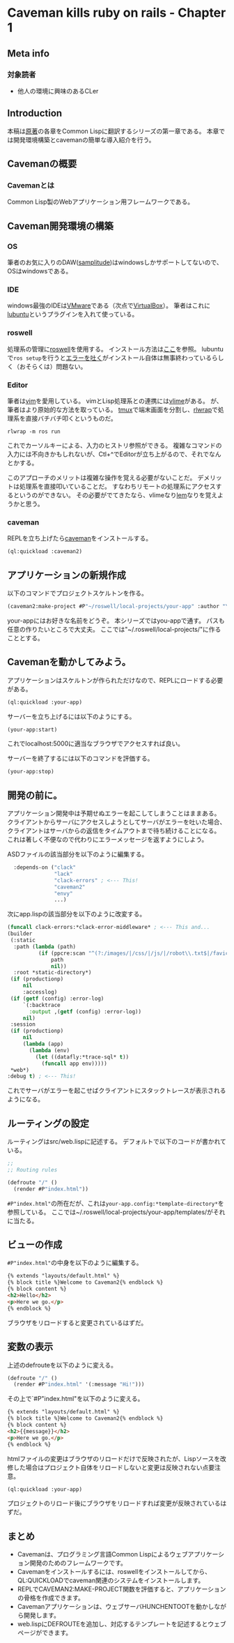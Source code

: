 <!-- {% raw %} -->
# Caveman kills ruby on rails - Chapter 1
## Meta info
### 対象読者
* 他人の環境に興味のあるCLer

## Introduction
本稿は[原著](https://book.impress.co.jp/books/1117101135)の各章をCommon Lispに翻訳するシリーズの第一章である。
本章では開発環境構築とcavemanの簡単な導入紹介を行う。

## Cavemanの概要
### Cavemanとは
Common Lisp製のWebアプリケーション用フレームワークである。

## Caveman開発環境の構築
### OS
筆者のお気に入りのDAW([samplitude](https://www.magix.com/us/music/samplitude/))はwindowsしかサポートしてないので、OSはwindowsである。
### IDE
windows最強のIDEは[VMware](https://www.vmware.com/products/workstation-player.html)である（次点で[VirtualBox](https://www.virtualbox.org/)）。
筆者はこれに[lubuntu](https://lubuntu.net/)というプラグインを入れて使っている。
### roswell
処理系の管理に[roswell](https://github.com/roswell/roswell)を使用する。
インストール方法は[ここ](https://github.com/roswell/roswell/wiki/Installation)を参照。
lubuntuで`ros setup`を行うと[エラーを吐く](https://github.com/roswell/roswell/issues/351)がインストール自体は無事終わっているらしく（おそらくは）問題ない。
### Editor
筆者は[vim](https://www.vim.org/)を愛用している。
vimとLisp処理系との連携には[vlime](https://github.com/l04m33/vlime)がある。
が、筆者はより原始的な方法を取っている。
[tmux](https://github.com/tmux/tmux/wiki)で端末画面を分割し、[rlwrap](https://github.com/hanslub42/rlwrap)で処理系を直接バチバチ叩くというものだ。

```shell
rlwrap -m ros run
```
これでカーソルキーによる、入力のヒストリ参照ができる。
複雑なコマンドの入力には不向きかもしれないが、Ctl+^でEditorが立ち上がるので、それでなんとかする。

このアプローチのメリットは複雑な操作を覚える必要がないことだ。
デメリットは処理系を直接叩いていることだ。
すなわちリモートの処理系にアクセスするというのができない。
その必要がでてきたなら、vlimeなり[lem](https://github.com/cxxxr/lem)なりを覚えようかと思う。
### caveman
REPLを立ち上げたら[caveman](http://8arrow.org/caveman/)をインストールする。

```lisp
(ql:quickload :caveman2)
```

## アプリケーションの新規作成
以下のコマンドでプロジェクトスケルトンを作る。

```lisp
(caveman2:make-project #P"~/roswell/local-projects/your-app" :author "Your Name")
```
your-appにはお好きな名前をどうぞ。
本シリーズではyou-appで通す。
パスも任意の作りたいところで大丈夫。
ここでは"~/.roswell/local-projects/"に作ることとする。

## Cavemanを動かしてみよう。
アプリケーションはスケルトンが作られただけなので、REPLにロードする必要がある。

```lisp
(ql:quickload :your-app)
```
サーバーを立ち上げるには以下のようにする。

```lisp
(your-app:start)
```
これでlocalhost:5000に適当なブラウザでアクセスすれば良い。

サーバーを終了するには以下のコマンドを評価する。

```lisp
(your-app:stop)
```

## 開発の前に。
アプリケーション開発中は予期せぬエラーを起こしてしまうことはままある。
クライアントからサーバにアクセスしようとしてサーバがエラーを吐いた場合、クライアントはサーバからの返信をタイムアウトまで待ち続けることになる。
これは著しく不便なので代わりにエラーメッセージを返すようにしよう。

ASDファイルの該当部分を以下のように編集する。

```lisp
  :depends-on ("clack"
               "lack"
               "clack-errors" ; <--- This!
               "caveman2"
               "envy"
               ...)
```

次にapp.lispの該当部分を以下のように改変する。

```lisp
(funcall clack-errors:*clack-error-middleware* ; <--- This and...
(builder
 (:static
  :path (lambda (path)
          (if (ppcre:scan "^(?:/images/|/css/|/js/|/robot\\.txt$|/favicon\\.ico$)" path)
              path
              nil))
  :root *static-directory*)
 (if (productionp)
     nil
     :accesslog)
 (if (getf (config) :error-log)
     `(:backtrace
       :output ,(getf (config) :error-log))
     nil)
 :session
 (if (productionp)
     nil
     (lambda (app)
       (lambda (env)
         (let ((datafly:*trace-sql* t))
           (funcall app env)))))
 *web*)
:debug t) ; <--- This!
```
これでサーバがエラーを起こせばクライアントにスタックトレースが表示されるようになる。

## ルーティングの設定
ルーティングはsrc/web.lispに記述する。
デフォルトで以下のコードが書かれている。

```lisp
;;
;; Routing rules

(defroute "/" ()
  (render #P"index.html"))
```
`#P"index.html"`の所在だが、これは`your-app.config:*template-directory*`を参照している。
ここでは~/.roswell/local-projects/your-app/templates/がそれに当たる。

## ビューの作成
`#P"index.html"`の中身を以下のように編集する。

```html
{% extends "layouts/default.html" %}
{% block title %}Welcome to Caveman2{% endblock %}
{% block content %}
<h2>Hello</h2>
<p>Here we go.</p>
{% endblock %}
```

ブラウザをリロードすると変更されているはずだ。

## 変数の表示
上述のdefrouteを以下のように変える。

```lisp
(defroute "/" ()
  (render #P"index.html" '(:message "Hi!")))
```
その上で`#P"index.html"を以下のように変える。

```html
{% extends "layouts/default.html" %}
{% block title %}Welcome to Caveman2{% endblock %}
{% block content %}
<h2>{{message}}</h2>
<p>Here we go.</p>
{% endblock %}
```
htmlファイルの変更はブラウザのリロードだけで反映されたが、Lispソースを改修した場合はプロジェクト自体をリロードしないと変更は反映されない点要注意。

```lisp
(ql:quickload :your-app)
```
プロジェクトのリロード後にブラウザをリロードすれば変更が反映されているはずだ。

## まとめ
* Cavemanは、プログラミング言語Common Lispによるウェブアプリケーション開発のためのフレームワークです。
* Cavemanをインストールするには、roswellをインストールしてから、QL:QUICKLOADでcaveman関連のシステムをインストールします。
* REPLでCAVEMAN2:MAKE-PROJECT関数を評価すると、アプリケーションの骨格を作成できます。
* Cavemanアプリケーションは、ウェブサーバHUNCHENTOOTを動かしながら開発します。
* web.lispにDEFROUTEを追加し、対応するテンプレートを記述するとウェブページができます。

<!-- {% endraw %} -->
